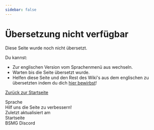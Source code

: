 ```yaml
---
sidebar: false
---
```


# Übersetzung nicht verfügbar
Diese Seite wurde noch nicht übersetzt.

Du kannst:

* Zur englischen Version vom Sprachenmenü aus wechseln.
* Warten bis die Seite übersetzt wurde.
* Helfen diese Seite und den Rest des Wiki's aus dem englischen zu übersetzten indem du dich [hier bewirbst](https://forms.gle/e3BqA3poMjESARe76)!

[Zurück zur Startseite](/de/)

Sprache  
Hilf uns die Seite zu verbessern!  
Zuletzt aktualisiert am  
Startseite  
BSMG Discord
